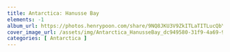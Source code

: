 ```yaml
---
title: Antarctica: Hanusse Bay
elements: -1
album_url: https://photos.henrypoon.com/share/9NQ8JKU3V9ZkITLaTITLucQbY-UTp-i-XwSvXQtEh2zkox57UYCFK7LXcPrK8kmYe-s
cover_image_url: /assets/img/Antarctica_HanusseBay_dc949580-31f9-4a69-93b5-f1b216415d1f.jpg
categories: [ Antarctica ]
---
```

